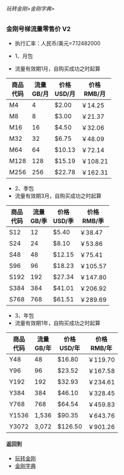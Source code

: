 ###### 玩转金刚>金刚字典>
### 金刚号梯流量零售价 V2

- 执行汇率：人民币/美元=7.12482000

- 1、月包
- 流量有效期1月，自购买成功之时起算

|商品<Br>代码|流量<Br>GB/月|价格<Br>USD/月|价格<Br>RMB/月|
| ------| ---| ------|---------| 
|M4     |   4|  $2.00|  ￥14.25|
|M8     |   8|  $3.00|  ￥21.37| 
|M16    |  16|  $4.50|  ￥32.06| 
|M32    |  32|  $6.75|  ￥48.09| 
|M64    |  64| $10.13|  ￥72.14|
|M128   | 128| $15.19| ￥108.21| 
|M256   | 256| $22.78| ￥162.31| 

- 2、季包 
- 流量有效期3月，自购买成功之时起算

|商品<Br>代码|流量<Br>GB/季|价格<Br>USD/季|价格<Br>RMB/季|
| ------| ------| ------|--------| 
|S12    |     12|  $5.40| ￥38.47|
|S24    |     24|  $8.10| ￥53.86| 
|S48    |     48| $12.15| ￥75.41| 
|S96    |     96| $18.23|￥105.57| 
|S192   |    192| $27.34|￥147.80|
|S384   |    384| $41.01|￥206.92| 
|S768   |    768| $61.51|￥289.69| 

- 3、年包 
- 流量有效期1年，自购买成功之时起算

|商品<Br>代码|流量<Br>GB/年|价格<Br>USD/年|价格<Br>RMB/年|
| ------| ------| ------|------| 
|Y48|48|   $16.80|￥119.70|
|Y96|96|   $23.52|￥167.58| 
|Y192|192| $32.93|￥234.61| 
|Y384|384| $46.10|￥328.45| 
|Y768|768| $64.54|￥459.83|
|Y1536|1,536|$90.35|￥643.76| 
|Y3072|3,072 |$126.50|￥901.26| 





#### 返回到
- [玩转金刚](https://github.com/a2zitpro/web/blob/master/LadderFree/A.md)
- [金刚字典](https://github.com/a2zitpro/web/blob/master/LadderFree/kkDictionary/KKDictionary.md)
